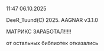11:47 06.10.2025

DeeR_Tuund(C) 2025. AAGNAR v3.1.0

МАТРИКС ЗАРАБОТАЛ!!!!!

от остальных библиотек отказались
